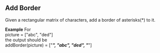 
<h2>Add Border</h2>
<p>Given a rectangular matrix of characters, add a border of asterisks(*) to it.</p>

<strong>Example</strong>
For <br>
picture = ["abc",
           "ded"]
<br>
the output should be <br>
addBorder(picture) = ["*****",
                      "*abc*",
                      "*ded*",
                      "*****"]
